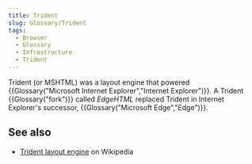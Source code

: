 ```yaml
---
title: Trident
slug: Glossary/Trident
tags:
  - Browser
  - Glossary
  - Infrastructure
  - Trident
---
```

<p>Trident (or MSHTML) was a layout engine that powered {{Glossary("Microsoft Internet Explorer","Internet Explorer")}}. A Trident {{Glossary("fork")}} called <em>EdgeHTML</em> replaced Trident in Internet Explorer's successor, {{Glossary("Microsoft Edge","Edge")}}.</p>

<h2 id="see_also">See also</h2>

<ul>
 <li><a href="https://en.wikipedia.org/wiki/Trident_%28layout_engine%29">Trident layout engine</a> on Wikipedia</li>
</ul>
